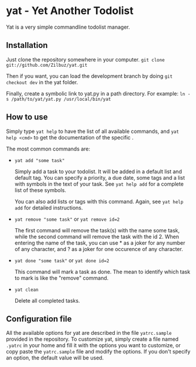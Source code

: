 yat - Yet Another Todolist
==========================

Yat is a very simple commandline todolist manager.

Installation
------------

Just clone the repository somewhere in your computer.
`git clone git://github.com/Zilbuz/yat.git`

Then if you want, you can load the development branch by doing 
`git checkout dev` in the yat folder.

Finally, create a symbolic link to yat.py in a path directory. For example:
`ln -s /path/to/yat/yat.py /usr/local/bin/yat`

How to use
----------

Simply type `yat help` to have the list of all available commands, and `yat
help <cmd>` to get the documentation of the specific <cmd>.

The most common commands are:

*   `yat add "some task"`

    Simply add a task to your todolist. It will be added in a default list and
    default tag. You can specify a priority, a due date, some tags and a list
    with symbols in the text of your task. See `yat help add` for a complete
    list of these symbols.

    You can also add lists or tags with this command. Again, see `yat help add`
    for detailed instructions.

*   `yat remove "some task"` or `yat remove id=2`

    The first command will remove the task(s) with the name some task, while the
    second command will remove the task with the id 2. When entering the name of
    the task, you can use * as a joker for any number of any character, and ? as
    a joker for one occurence of any character.

*   `yat done "some task"` or `yat done id=2`

    This command will mark a task as done. The mean to identify which task to
    mark is like the "remove" command.

*   `yat clean`

    Delete all completed tasks.


Configuration file
------------------

All the available options for yat are described in the file `yatrc.sample`
provided in the repository. To customize yat, simply create a file named
`.yatrc` in your home and fill it with the options you want to customize, or
copy paste the `yatrc.sample` file and modify the options. If you don't specify
an option, the default value will be used.

